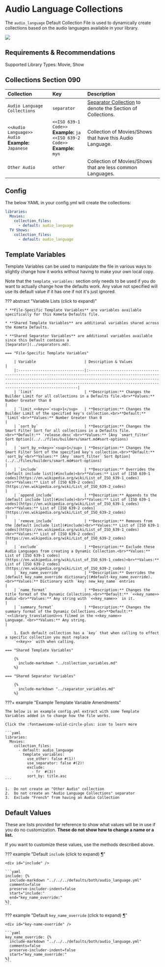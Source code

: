 # Audio Language Collections

The `audio_language` Default Collection File is used to dynamically create collections based on the audio languages 
available in your library.

![](../images/audio_language.png)

## Requirements & Recommendations

Supported Library Types: Movie, Show

## Collections Section 090

| Collection                                            | Key                                                                                      | Description                                                                    |
|:------------------------------------------------------|:-----------------------------------------------------------------------------------------|:-------------------------------------------------------------------------------|
| `Audio Language Collections`                          | `separator`                                                                              | [Separator Collection](../separators.md) to denote the Section of Collections. |
| `<<Audio Language>> Audio`<br>**Example:** `Japanese` | `<<ISO 639-1 Code>>`<br>**Example:** `ja` <br>`<<ISO 639-2 Code>>`<br>**Example:** `myn` | Collection of Movies/Shows that have this Audio Language.                      |
| `Other Audio`                                         | `other`                                                                                  | Collection of Movies/Shows that are less common Languages.                     |

## Config

The below YAML in your config.yml will create the collections:

```yaml
libraries:
  Movies:
    collection_files:
      - default: audio_language
  TV Shows:
    collection_files:
      - default: audio_language
```

## Template Variables

Template Variables can be used to manipulate the file in various ways to slightly change how it works without having to 
make your own local copy.

Note that the `template_variables:` section only needs to be used if you do want to actually change how the defaults 
work. Any value not specified will use its default value if it has one if not it's just ignored.

??? abstract "Variable Lists (click to expand)"

    * **File-Specific Template Variables** are variables available specifically for this Kometa Defaults file.

    * **Shared Template Variables** are additional variables shared across the Kometa Defaults.

    * **Shared Separator Variables** are additional variables available since this Default contains a 
    [Separator](../separators.md).

    === "File-Specific Template Variables"

        | Variable                      | Description & Values                                                                                                                                                                                                                                                               |
        |:------------------------------|:-----------------------------------------------------------------------------------------------------------------------------------------------------------------------------------------------------------------------------------------------------------------------------------|
        | `limit`                       | **Description:** Changes the Builder Limit for all collections in a Defaults file.<br>**Values:** Number Greater than 0                                                                                                                                                            |
        | `limit_<<key>>`<sup>1</sup>   | **Description:** Changes the Builder Limit of the specified key's collection.<br>**Default:** `limit`<br>**Values:** Number Greater than 0                                                                                                                                         |
        | `sort_by`                     | **Description:** Changes the Smart Filter Sort for all collections in a Defaults file.<br>**Default:** `release.desc`<br>**Values:** [Any `smart_filter` Sort Option](../../files/builders/smart.md#sort-options)                                                                  |
        | `sort_by_<<key>>`<sup>1</sup> | **Description:** Changes the Smart Filter Sort of the specified key's collection.<br>**Default:** `sort_by`<br>**Values:** [Any `smart_filter` Sort Option](../../files/builders/smart.md#sort-options)                                                                            |
        | `include`                     | **Description:** Overrides the [default include list](#include)<br>**Values:** List of [ISO 639-1 codes](https://en.wikipedia.org/wiki/List_of_ISO_639-1_codes)<br>**Values:** List of [ISO 639-2 codes](https://en.wikipedia.org/wiki/List_of_ISO_639-2_codes)                    |
        | `append_include`              | **Description:** Appends to the [default include list](#include)<br>**Values:** List of [ISO 639-1 codes](https://en.wikipedia.org/wiki/List_of_ISO_639-1_codes)<br>**Values:** List of [ISO 639-2 codes](https://en.wikipedia.org/wiki/List_of_ISO_639-2_codes)                   |
        | `remove_include`              | **Description:** Removes from the [default include list](#include)<br>**Values:** List of [ISO 639-1 codes](https://en.wikipedia.org/wiki/List_of_ISO_639-1_codes)<br>**Values:** List of [ISO 639-2 codes](https://en.wikipedia.org/wiki/List_of_ISO_639-2_codes)                 |
        | `exclude`                     | **Description:** Exclude these Audio Languages from creating a Dynamic Collection.<br>**Values:** List of [ISO 639-1 codes](https://en.wikipedia.org/wiki/List_of_ISO_639-1_codes)<br>**Values:** List of [ISO 639-2 codes](https://en.wikipedia.org/wiki/List_of_ISO_639-2_codes) |
        | `key_name_override`           | **Description:** Overrides the [default key_name_override dictionary](#default-key_name_override).<br>**Values:** Dictionary with `key: new_key_name` entries                                                                                                                      |
        | `name_format`                 | **Description:** Changes the title format of the Dynamic Collections.<br>**Default:** `<<key_name>> Audio`<br>**Values:** Any string with `<<key_name>>` in it.                                                                                                                    |
        | `summary_format`              | **Description:** Changes the summary format of the Dynamic Collections.<br>**Default:** `<<library_translationU>>s filmed in the <<key_name>> Language.`<br>**Values:** Any string.                                                                                                |

        1. Each default collection has a `key` that when calling to effect a specific collection you must replace 
        `<<key>>` with when calling.

    === "Shared Template Variables"

        {%
          include-markdown "../collection_variables.md"
        %}
    
    === "Shared Separator Variables"

        {%
          include-markdown "../separator_variables.md"
        %}

???+ example "Example Template Variable Amendments"

    The below is an example config.yml extract with some Template Variables added in to change how the file works.

    Click the :fontawesome-solid-circle-plus: icon to learn more
    
    ```yaml
    libraries:
      Movies:
        collection_files:
          - default: audio_language
            template_variables:
              use_other: false #(1)!
              use_separator: false #(2)!
              exclude:
                - fr  #(3)!
              sort_by: title.asc
    ```

    1.  Do not create an "Other Audio" collection
    2.  Do not create an "Audio Language Collections" separator
    3.  Exclude "French" from having an Audio Collection

## Default Values

These are lists provided for reference to show what values will be in use if you do no customization.  **These do not 
show how to change a name or a list.**

If you want to customize these values, use the methods described above.

??? example "Default `include` (click to expand) <a class="headerlink" href="#include" title="Permanent link">¶</a>"

    <div id="include" />

    ```yaml
    include: {%    
      include-markdown "../../../defaults/both/audio_language.yml" 
      comments=false
      preserve-includer-indent=false
      start="include:"
      end="key_name_override:"
    %}
    ```

??? example "Default `key_name_override` (click to expand) <a class="headerlink" href="#key-name-override" title="Permanent link">¶</a>"

    <div id="key-name-override" />

    ```yaml
    key_name_override: {%    
      include-markdown "../../../defaults/both/audio_language.yml" 
      comments=false
      preserve-includer-indent=false
      start="key_name_override:"
    %}
    ```
